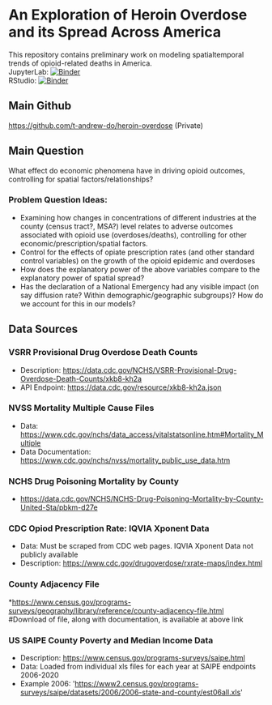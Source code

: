 # An Exploration of Heroin Overdose and its Spread Across America

This repository contains preliminary work on modeling spatialtemporal trends of opioid-related deaths in America.  
JupyterLab: [![Binder](https://mybinder.org/badge_logo.svg)](https://mybinder.org/v2/gh/t-andrew-do/heroin-demo/main?labpath=eda.ipynb)  
RStudio: [![Binder](https://mybinder.org/badge_logo.svg)](https://mybinder.org/v2/gh/t-andrew-do/heroin-demo/rstudio-binder?urlpath=rstudio)


## Main Github

https://github.com/t-andrew-do/heroin-overdose (Private)

## Main Question
What effect do economic phenomena have in driving opioid outcomes, controlling for spatial factors/relationships?

### Problem Question Ideas:

* Examining how changes in concentrations of different industries at the county (census tract?, MSA?) level relates to adverse outcomes associated with opioid use (overdoses/deaths), controlling for other economic/prescription/spatial factors.
* Control for the effects of opiate prescription rates (and other standard control variables) on the growth of the opioid epidemic and overdoses
* How does the explanatory power of the above variables compare to the explanatory power of spatial spread? 
* Has the declaration of a National Emergency had any visible impact (on say diffusion rate? Within demographic/geographic subgroups)?  How do we account for this in our models?

## Data Sources

### VSRR Provisional Drug Overdose Death Counts

* Description: https://data.cdc.gov/NCHS/VSRR-Provisional-Drug-Overdose-Death-Counts/xkb8-kh2a
* API Endpoint: https://data.cdc.gov/resource/xkb8-kh2a.json

### NVSS Mortality Multiple Cause Files

* Data: https://www.cdc.gov/nchs/data_access/vitalstatsonline.htm#Mortality_Multiple
* Data Documentation: https://www.cdc.gov/nchs/nvss/mortality_public_use_data.htm

### NCHS Drug Poisoning Mortality by County

* https://data.cdc.gov/NCHS/NCHS-Drug-Poisoning-Mortality-by-County-United-Sta/pbkm-d27e

### CDC Opiod Prescription Rate: IQVIA Xponent Data

* Data: Must be scraped from CDC web pages. IQVIA Xponent Data not publicly available
* Description: https://www.cdc.gov/drugoverdose/rxrate-maps/index.html

### County Adjacency File

*https://www.census.gov/programs-surveys/geography/library/reference/county-adjacency-file.html
	#Download of file, along with documentation, is available at above link

### US SAIPE County Poverty and Median Income Data

* Description: https://www.census.gov/programs-surveys/saipe.html
* Data: Loaded from individual xls files for each year at SAIPE endpoints 2006-2020
* Example 2006: 'https://www2.census.gov/programs-surveys/saipe/datasets/2006/2006-state-and-county/est06all.xls'
